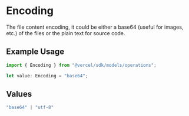 # Encoding

The file content encoding, it could be either a base64 (useful for images, etc.) of the files or the plain text for source code.

## Example Usage

```typescript
import { Encoding } from "@vercel/sdk/models/operations";

let value: Encoding = "base64";
```

## Values

```typescript
"base64" | "utf-8"
```